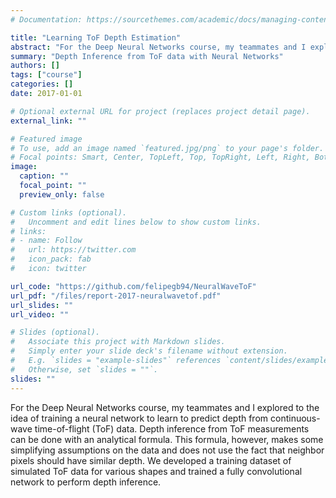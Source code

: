 ```yaml
---
# Documentation: https://sourcethemes.com/academic/docs/managing-content/

title: "Learning ToF Depth Estimation"
abstract: "For the Deep Neural Networks course, my teammates and I explored to the idea of training a neural network to learn to predict depth from continuous-wave time-of-flight (ToF) data. Depth inference from ToF measurements can be done with an analytical formula. This formula, however, makes some simplifying assumptions on the data and does not use the fact that neighbor pixels should have similar depth. We developed a training dataset of simulated ToF data for various shapes and trained a fully convolutional network to perform depth inference."
summary: "Depth Inference from ToF data with Neural Networks"
authors: []
tags: ["course"]
categories: []
date: 2017-01-01

# Optional external URL for project (replaces project detail page).
external_link: ""

# Featured image
# To use, add an image named `featured.jpg/png` to your page's folder.
# Focal points: Smart, Center, TopLeft, Top, TopRight, Left, Right, BottomLeft, Bottom, BottomRight.
image:
  caption: ""
  focal_point: ""
  preview_only: false

# Custom links (optional).
#   Uncomment and edit lines below to show custom links.
# links:
# - name: Follow
#   url: https://twitter.com
#   icon_pack: fab
#   icon: twitter

url_code: "https://github.com/felipegb94/NeuralWaveToF"
url_pdf: "/files/report-2017-neuralwavetof.pdf"
url_slides: ""
url_video: ""

# Slides (optional).
#   Associate this project with Markdown slides.
#   Simply enter your slide deck's filename without extension.
#   E.g. `slides = "example-slides"` references `content/slides/example-slides.md`.
#   Otherwise, set `slides = ""`.
slides: ""
---
```


For the Deep Neural Networks course, my teammates and I explored to the idea of training a neural network to learn to predict depth from continuous-wave time-of-flight (ToF) data. Depth inference from ToF measurements can be done with an analytical formula. This formula, however, makes some simplifying assumptions on the data and does not use the fact that neighbor pixels should have similar depth. We developed a training dataset of simulated ToF data for various shapes and trained a fully convolutional network to perform depth inference.